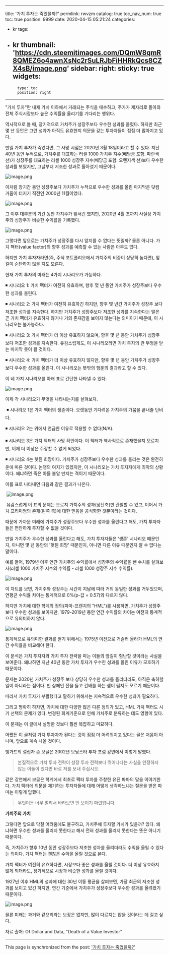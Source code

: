 
---
title: '가치 투자는 죽었을까?'
permlink: rwvzm
catalog: true
toc_nav_num: true
toc: true
position: 9999
date: 2020-04-15 05:21:24
categories:
- kr
tags:
- kr
thumbnail: 'https://cdn.steemitimages.com/DQmW8qmR8QMEZ6o4awnXsNc2rSuLRJbFiHHRkQcs8CZX4sB/image.png'
sidebar:
    right:
        sticky: true
widgets:
    -
        type: toc
        position: right
---


"가치 투자"란 내재 가치 이하에서 거래되는 주식을 매수하고, 주가가 제자리로 돌아와 전체 주식시장보다 높은 수익률을 올리기를 기다리는 행위다.


역사적으로 볼 때, 장기적으로 가치주가 성장주보다 우수한 성과를 올렸다. 하지만 최근 몇 년 동안은 그런 성과가 아직도 유효한지 의문을 갖는 투자자들이 점점 더 많아지고 있다.


만일 가치 투자가 죽었다면, 그 사망 시점은 2020년 3월 18일이라고 할 수 있다. 지난 40년 동안 누적으로, 가치주를 대표하는 러셀 1000 가치주 지수(배당금 포함. 파란색 선)가 성장주를 대표하는 러셀 1000 성장주 지수(배당금 포함. 오렌지색 선)보다 우수한 성과를 보였지만, 그날부터 저조한 성과로 돌아섰기 때문이다.



![image.png](https://cdn.steemitimages.com/DQmW8qmR8QMEZ6o4awnXsNc2rSuLRJbFiHHRkQcs8CZX4sB/image.png)



이처럼 장기간 동안 성장주보다 가치주가 누적으로 우수한 성과를 올린 마지막은 닷컴 거품이 터지기 직전인 2000년 11월이었다.



![image.png](https://cdn.steemitimages.com/DQmcMXWJGa8Qh8E5AR4jgLvQ6vh6whvoLuU9jmJY61dQsgc/image.png)



그 이후 대부분의 기간 동안 가치주가 앞서긴 했지만, 2020년 4월 초까지 사실상 가치주와 성장주가 비슷한 수익률을 기록했다.



![image.png](https://cdn.steemitimages.com/DQmZJrECaowA7NdP7FhpfeYAm3WUbmdHPdAqhAtgmwLUXri/image.png)



그렇다면 앞으로는 가치주가 성장주를 다시 앞지를 수 없다는 뜻일까? 물론 아니다. 가치 팩터(value factor)의 향후 성과를 예측할 수 있는 사람은 아무도 없다.


하지만 가치 투자자라면(즉, 주식 포트폴리오에서 가치주의 비중이 상당히 높다면), 앞길이 순탄하지 않을 지도 모른다.


현재 가치 투자의 미래는 4가지 시나리오가 가능하다.


◾ 시나리오 1: 가치 팩터가 여전히 유효하며, 향후 몇 년 동안 가치주가 성장주보다 우수한 성과를 올린다.


◾ 시나리오 2: 가치 팩터가 여전히 유효하긴 하지만, 향후 몇 년간 가치주가 성장주 보다 저조한 성과를 지속한다. 하지만 가치주가 성장주보다 저조한 성과를 지속한다는 말은 곧 가치 팩터가 유효하지 않거나 거의 존재감을 보이지 않는다는 의미이기 때문에, 이 시나리오는 불가능하다.


◾ 시나리오 3: 가치 팩터가 더 이상 유효하지 않으며, 향후 몇 년 동안 가치주가 성장주 보다 저조한 성과를 지속한다. 유감스럽게도, 이 시나리오라면 가치 투자의 관 뚜껑을 닫는 마지막 못이 될 것이다.


◾ 시나리오 4: 가치 팩터가 더 이상 유효하지 않지만, 향후 몇 년 동안 가치주가 성장주보다 우수한 성과를 올린다. 이 시나리오는 뜻밖의 행운의 결과라고 할 수 있다.


이 네 가지 시나리오를 아래 표로 간단한 나타낼 수 있다.



![image.png](https://cdn.steemitimages.com/DQmQJ1QN1ybuYqZvbKn64UGLFV9n2KYmm58Pbz4Ti7cers5/image.png)

이제 각 시나리오가 무엇을 나타내는지를 살펴보자.

﻿
◾ 시나리오 1은 가치 팩터의 생존이다. 오랫동안 기다려온 가치주의 가뭄을 끝내줄 단비다.


◾ 시나리오 2는 위에서 언급한 이유로 적용할 수 없다(N/A).


◾ 시나리오 3은 가치 팩터의 사망 확인이다. 이 팩터가 역사적으로 존재했을지 모르지만, 이제 더 이상은 주장할 수 없게 되었다.


◾ 시나리오 4는 헛된 희망이다. 가치주가 성장주보다 우수한 성과를 올리는 것은 완전히 운에 따른 것이다. 논쟁의 여지가 있겠지만, 이 시나리오는 가치 투자자에게 최악의 상황이다. 왜냐하면 죽은 아들 불알 만지는 격이기 때문이다.


이를 표로 나타내면 다음과 같은 결과가 나온다.

﻿
![image.png](https://cdn.steemitimages.com/DQmYe3i4achv2bbLnPPeV45EiwLCRwuTqxvayk1XqVPSxeH/image.png)

﻿
유감스럽게 이 표의 문제는 오로지 가치주의 성과(상단축)만 관찰할 수 있고, 이어서 가치 프리미엄의 존재(왼쪽 축)에 대한 믿음을 공식화한 것뿐이라는 것이다.


때문에 가까운 미래에 가치주가 성장주보다 우수한 성과를 올린다고 해도, 가치 투자자들은 편안하게 투자할 수 없을 것이다.


만일 가치주가 우수한 성과를 올린다고 해도, 가치 투자자들은 '생존' 시나리오 때문인지, 아니면 몇 년 동안의 '헛된 희망' 때문인지, 아니면 다른 이유 때문인지 알 수 없다는 말이다.


예를 들어, 1979년 이후 연간 가치주의 수익률에서 성장주의 수익률을 뺀 수치를 살펴보자(러셀 1000 가치주 지수의 수익률 - 러셀 1000 성장주 지수 수익률).



![image.png](https://cdn.steemitimages.com/DQmYF8A3gL6HgXz4ZZF7utiU92tFcGZiAczDvsR4LPQahtF/image.png)



이 차트를 보면, 가치주와 성장주는 시간이 지남에 따라 거의 동일한 성과를 거두었으며, 연평균 수익률 차이는 통계적으로 0%(p-값 = 0.57)와 다르지 않다.


하지만 가치에 대한 학계의 정의(파마-프렌치의 "HML")를 사용하면, 가치주가 성장주 보다 우수한 성과를 보이지만, 1979-2019년 동안 연간 수익률의 차이는 여전히 통계적으로 유의미하지 않다.



![image.png](https://cdn.steemitimages.com/DQmQuqNRr22nifUjGDo7ECAWRu9ZGDKFPV74qyZ9xUdtytJ/image.png)



통계적으로 유의미한 결과를 얻기 위해서는 1975년 이전으로 거슬러 올라가 HML의 연간 수익률을 비교해야 한다.


이 분석은 가치 투자자와 가치 투자 전략을 파는 이들의 앞길이 험난할 것이라는 사실을 보여준다. 왜냐하면 지난 40년 동안 가치 투자가 우수한 성과를 올린 이유가 모호하기 때문이다.


문제는 2020년 가치주가 성장주 보다 상당히 우수한 성과를 올리더라도, 아직은 축하할 일이 아니라는 점이다. 빈 샴페인 잔을 들고 건배를 하는 셈이 될지도 모르기 때문이다.


따라서 가치 투자가 부활했다고 말하기 위해서는 지속적으로 우수한 성과가 필요하다.


그리고 명확히 하자면, 가치에 대한 다양한 많은 다른 정의가 있고, HML 가치 팩터도 시기 선택의 문제가 있다. 변경된 회계기준으로 인해 가치주로 분류하는 데도 영향이 있다.


이 문제는 이 글에서 설명한 것보다 훨씬 복잡하고 미묘하다.


어쨌든 이 글처럼 가치 투자자가 된다는 것이 점점 더 어려워지고 있다는 글은 처음이 아니며, 앞으로 계속 나올 것이다.


뱅가드의 설립자 존 보글은 2002년 모닝스타 투자 포럼 강연에서 이렇게 말했다.


>본질적으로 가치 투자 전략이 성장 투자 전략보다 뛰어나다는 사실을 인정하지 않는 이들이 있다면 바로 저를 보내 주십시오.


같은 강연에서 보글은 학계에서 최초로 팩터 투자를 주창한 유진 파마의 말을 이야기한다. 가치 팩터에 의문을 제기하는 투자자들에 대해 어떻게 생각하느냐는 질문을 받은 파마는 이렇게 답했다.


>무엇이든 너무 멀리서 바라보면 안 보이기 마련입니다.


**가치주의 가치**



그렇다면 앞으로 닥칠 어려움에도 불구하고, 가치주에 투자할 가치가 있을까? 있다. 왜냐하면 우수한 성과를 올리지 못한다고 해서 전혀 성과를 올리지 못한다는 뜻은 아니기 때문이다.


즉, 가치주가 향후 10년 동안 성장주보다 저조한 성과를 올리더라도 수익을 올릴 수 있다는 의미다. 가치 팩터는 괜찮은 수익을 올릴 것으로 본다.


가치 팩터가 여전히 유효하다면, 시장보다 좋은 성과를 올릴 것이다. 더 이상 유효하지 않게 되더라도, 장기적으로 시장과 비슷한 성과를 올릴 것이다.


1927년 이후 HML의 성과에 대한 30년 이동 평균을 살펴보면, 가장 최근의 저조한 성과를 보이고 있긴 하지만, 연간 기준에서 가치주가 성장주보다 우수한 성과를 올려왔기 때문이다.



![image.png](https://cdn.steemitimages.com/DQmRVq1Wue2mQJoBiH24QEqaDX2pB47qUh1AU2jxwUHr7De/image.png)



물론 미래는 과거와 같으리라는 보장은 없지만, 많이 다르지는 않을 것이라는 데 걸고 싶다.


자료 출처: Of Dollar and Data, "Death of a Value Investor"

- - -

This page is synchronized from the post: ['가치 투자는 죽었을까?'](https://steemit.com/@pius.pius/rwvzm)
